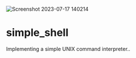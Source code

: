 ![Screenshot 2023-07-17 140214](https://github.com/DestinedCodes/simple_shell/assets/107848793/88b8368d-0c3c-4ea4-94f8-a8d1980c7e4e)
# simple_shell
Implementing a simple UNIX command interpreter..
